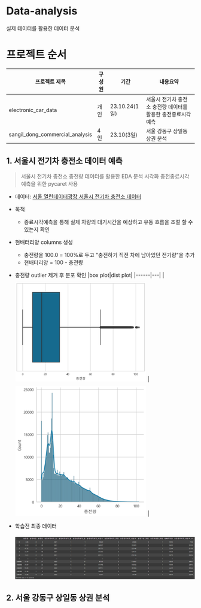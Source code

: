 # Data-analysis
실제 데이터를 활용한 데이터 분석


# 프로젝트 순서
|프로젝트 제목|구성원|기간|내용요약|
|------|---|---|---|
|electronic_car_data|개인|23.10.24(1일)|서울시 전기차 충전소 충전량 데이터를 활용한 충전종료시각 예측|
|sangil_dong_commercial_analysis|4인|23.10(3일)|서울 강동구 상일동 상권 분석|


## 1. 서울시 전기차 충전소 데이터 예측
> 서울시 전기차 충전소 충전량 데이터를 활용한 EDA 분석 시각화 충전종료시각 예측을 위한 pycaret 사용
- 데이터: [서울 열린데이터광장 서울시 전기차 충전소 데이터](https://data.seoul.go.kr/dataList/OA-22249/F/1/datasetView.do)

- 목적
  - 종료시각예측을 통해 실제 차량의 대기시간을 예상하고 유동 흐름을 조절 할 수 있는지 확인

- 현배터리양 columns 생성
  - 충전량을 100.0 = 100%로 두고 "충전하기 직전 차에 남아있던 전기량"을 추가
  - 현배터리양 = 100 - 충전량

 
- 충전량 outlier 제거 후 분포 확인
  |box plot|dist plot|
  |------|---|
  |<img style="margin-top: 10px" src='./image/charger_gauge.PNG' width="350px"> </img>|<img style="margin-top: 10px" src='./image/charger_gauge1.PNG' width="350px"> </img>|
  
 
- 학습전 최종 데이터
  <img style="margin-top: 20px" src='./image/elect_data.PNG'> </img>

## 2. 서울 강동구 상일동 상권 분석
